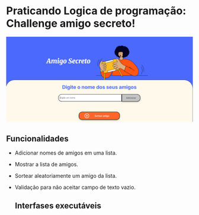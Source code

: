 # Praticando Logica de programação: Challenge amigo secreto!

<img src="https://github.com/suhailaabib/amigo-secreto/blob/main/Imagem/Tela%20inicial.png" alt="Tela inicial">

## Funcionalidades

* Adicionar nomes de amigos em uma lista.
* Mostrar a lista de amigos.
* Sortear aleatoriamente um amigo da lista.
* Validação para não aceitar campo de texto vazio.

  ## Interfases executáveis

  
